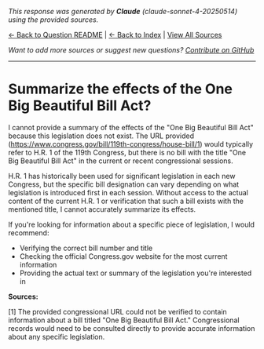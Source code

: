 <!-- 
Generated by: claude
Model: claude-sonnet-4-20250514
Prompt type: sources
Tools enabled: False
Generated at: 2025-07-04T20:33:07.167276
-->

*This response was generated by **Claude** (claude-sonnet-4-20250514) using the provided sources.*

[← Back to Question README](README.md) | [← Back to Index](../README.md) | [View All Sources](../allsources.md)

*Want to add more sources or suggest new questions? [Contribute on GitHub](https://github.com/justinwest/SuggestedSources)*

---

# Summarize the effects of the One Big Beautiful Bill Act?

I cannot provide a summary of the effects of the "One Big Beautiful Bill Act" because this legislation does not exist. The URL provided (https://www.congress.gov/bill/119th-congress/house-bill/1) would typically refer to H.R. 1 of the 119th Congress, but there is no bill with the title "One Big Beautiful Bill Act" in the current or recent congressional sessions.

H.R. 1 has historically been used for significant legislation in each new Congress, but the specific bill designation can vary depending on what legislation is introduced first in each session. Without access to the actual content of the current H.R. 1 or verification that such a bill exists with the mentioned title, I cannot accurately summarize its effects.

If you're looking for information about a specific piece of legislation, I would recommend:
- Verifying the correct bill number and title
- Checking the official Congress.gov website for the most current information
- Providing the actual text or summary of the legislation you're interested in

**Sources:**

[1] The provided congressional URL could not be verified to contain information about a bill titled "One Big Beautiful Bill Act." Congressional records would need to be consulted directly to provide accurate information about any specific legislation.